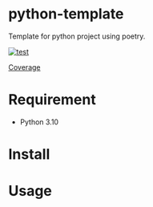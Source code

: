 # python-template

Template for python project using poetry.

[![test](https://github.com/rcmdnk/python-template/actions/workflows/test.yml/badge.svg)](https://github.com/rcmdnk/python-template/actions/workflows/test.yml)

[Coverage](https://github.com/rcmdnk/python-template/tree/coverage)

# Requirement

- Python 3.10

# Install

# Usage
